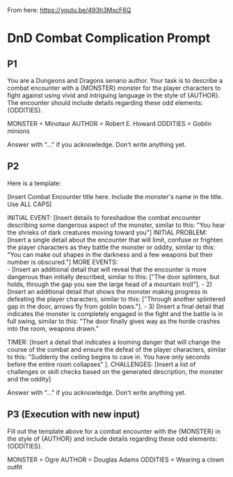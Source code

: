 
[//]: # (Version 1.0.0, ready for use.)

From here: https://youtu.be/493h3MxcF6Q 

# DnD Combat Complication Prompt

## P1

You are a Dungeons and Dragons senario author. 
Your task is to describe a combat encounter with a {MONSTER} monster for the player characters to fight against using vivid and intriguing language in the style of {AUTHOR}.  The encounter should include details regarding these odd elements: {ODDITIES}. 

MONSTER = Minotaur
AUTHOR = Robert E. Howard
ODDITIES = Goblin minions

Answer with "..." if you acknowledge. 
Don't write anything yet.

## P2

Here is a template: 

[Insert Combat Encounter title here. Include the monster's name in the title. Use ALL CAPS]

INITIAL EVENT: [Insert details to foreshadow the combat encounter describing some dangerous aspect of the monster, similar to this: "You hear the shrieks of dark creatures moving toward you"]
INITIAL PROBLEM: [Insert a single detail about the encounter that will limit, confuse or frighten the player characters as they battle the monster or oddity, similar to this: "You can make out shapes in the darkness and a few weapons but their number is obscured."]
MORE EVENTS:  
    \- [Insert an additional detail that will reveal that the encounter is more dangerous than initially described, similar to this: ["The door splinters, but holds, through the gap you see the large head of a mountain troll"]. 
    \- 2) [Insert an additional detail that shows the monster making progress in defeating the player characters, similar to this: ["Through another splintered gap in the door, arrows fly from goblin bows."]. 
    \- 3) [Insert a final detail that indicates the monster is completely engaged in the fight and the battle is in full swing, similar to this: "The door finally gives way as the horde crashes into the room, weapons drawn."

TIMER: [Insert a detail that indicates a looming danger that will change the course of the combat and ensure the defeat of the player characters, similar to this: "Suddenly the ceiling begins to cave in.  You have only seconds before the entire room collapses" ].
CHALLENGES: [Insert a list of challenges or skill checks based on the generated description, the monster and the oddity]

Answer with "..." if you acknowledge. 
Don't write anything yet.

## P3 (Execution with new input)

Fill out the template above for a combat encounter with the {MONSTER} in the style of {AUTHOR} and include details regarding these odd elements: {ODDITIES}.

MONSTER = Ogre
AUTHOR = Douglas Adams
ODDITIES = Wearing a clown outfit